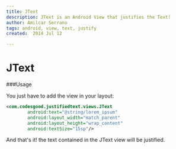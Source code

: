 ```yaml
---
title: JText
description: JText is an Android View that justifies the Text!
author: Amilcar Serrano
tags: android, view, text, justify
created:  2014 Jul 12

---
```


JText
=========

###Usage

You just have to add the view in your layout:

```xml
<com.codesgood.justifiedtext.views.JText
        android:text="@string/lorem_ipsum"
        android:layout_width="match_parent"
        android:layout_height="wrap_content"
        android:textSize="15sp"/>
```

And that's it! the text contained in the JText view will be justified.
